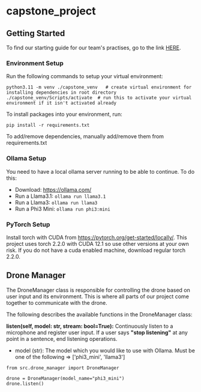 # capstone_project

## Getting Started

To find our starting guide for our team's practises, go to the link [HERE](https://docs.google.com/document/d/1EiJclbaxjeyAQCGsPbYKBOZUCOdSMVnfGlibOup19aQ/edit).

### Environment Setup

Run the following commands to setup your virtual environment:

```
python3.11 -m venv ./capstone_venv   # create virtual environment for installing dependencies in root directory
./capstone_venv/Scripts/activate  # run this to activate your virtual environment if it isn't activated already
```

To install packages into your environment, run:

```
pip install -r requirements.txt
```

To add/remove dependencies, manually add/remove them from requirements.txt

### Ollama Setup

You need to have a local ollama server running to be able to continue. To do this:

- Download: https://ollama.com/
- Run a Llama3.1: `ollama run llama3.1`
- Run a Llama3: `ollama run llama3`
- Run a Phi3 Mini: `ollama run phi3:mini`

### PyTorch Setup

Install torch with CUDA from https://pytorch.org/get-started/locally/. This project uses torch 2.2.0 with CUDA 12.1 so use other versions at your own risk. If you do not have a cuda enabled machine, download regular torch 2.2.0.

## Drone Manager

The DroneManager class is responsible for controlling the drone based on user input and its environment. This is where all parts of our project come together to communicate with the drone.

The following describes the available functions in the DroneManager class:

**listen(self, model: str, stream: bool=True):** Continuously listen to a microphone and register user input. If a user says **"stop listening"** at any point in a sentence, end listening operations.
- model (str): The model which you would like to use with Ollama. Must be one of the following => ['phi3_mini', 'llama3']

```
from src.drone_manager import DroneManager

drone = DroneManager(model_name="phi3_mini")
drone.listen()
```
